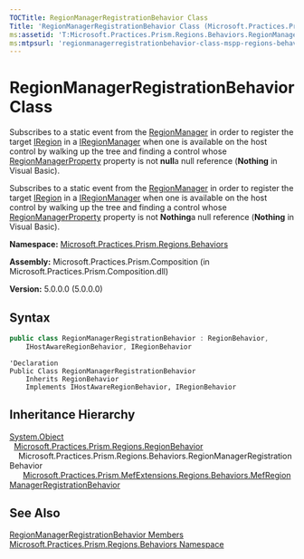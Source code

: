 ```yaml
---
TOCTitle: RegionManagerRegistrationBehavior Class
Title: 'RegionManagerRegistrationBehavior Class (Microsoft.Practices.Prism.Regions.Behaviors)'
ms:assetid: 'T:Microsoft.Practices.Prism.Regions.Behaviors.RegionManagerRegistrationBehavior'
ms:mtpsurl: 'regionmanagerregistrationbehavior-class-mspp-regions-behaviors.md'
---
```


# RegionManagerRegistrationBehavior Class

Subscribes to a static event from the [RegionManager](/patterns-practices/reference/regionmanager-class-mspp-regions) in order to register the target [IRegion](/patterns-practices/reference/iregion-interface-mspp-regions) in a [IRegionManager](/patterns-practices/reference/iregionmanager-interface-mspp-regions) when one is available on the host control by walking up the tree and finding a control whose [RegionManagerProperty](/patterns-practices/reference/regionmanager-regionmanagerproperty-field-mspp-regions) property is not **null**a null reference (**Nothing** in Visual Basic).

Subscribes to a static event from the [RegionManager](/patterns-practices/reference/regionmanager-class-mspp-regions) in order to register the target [IRegion](/patterns-practices/reference/iregion-interface-mspp-regions) in a [IRegionManager](/patterns-practices/reference/iregionmanager-interface-mspp-regions) when one is available on the host control by walking up the tree and finding a control whose [RegionManagerProperty](/patterns-practices/reference/regionmanager-regionmanagerproperty-field-mspp-regions) property is not **Nothing**a null reference (**Nothing** in Visual Basic).

**Namespace:** [Microsoft.Practices.Prism.Regions.Behaviors](/patterns-practices/reference/mspp-regions-behaviors-namespace)

**Assembly:** Microsoft.Practices.Prism.Composition (in Microsoft.Practices.Prism.Composition.dll)

**Version:** 5.0.0.0 (5.0.0.0)

## Syntax

```C#
public class RegionManagerRegistrationBehavior : RegionBehavior,
	IHostAwareRegionBehavior, IRegionBehavior
```

```VB
'Declaration
Public Class RegionManagerRegistrationBehavior
	Inherits RegionBehavior
	Implements IHostAwareRegionBehavior, IRegionBehavior
```

## Inheritance Hierarchy

[System.Object](http://msdn.microsoft.com/en-us/library/e5kfa45b)<br/>
  [Microsoft.Practices.Prism.Regions.RegionBehavior](/patterns-practices/reference/regionbehavior-class-mspp-regions)<br/>
    Microsoft.Practices.Prism.Regions.Behaviors.RegionManagerRegistrationBehavior<br/>
      [Microsoft.Practices.Prism.MefExtensions.Regions.Behaviors.MefRegionManagerRegistrationBehavior](/patterns-practices/reference/mefregionmanagerregistrationbehavior-class-mspp-mefextensions-regions-behaviors)

## See Also

[RegionManagerRegistrationBehavior Members](/patterns-practices/reference/regionmanagerregistrationbehavior-members-mspp-regions-behaviors)<br/>
[Microsoft.Practices.Prism.Regions.Behaviors Namespace](/patterns-practices/reference/mspp-regions-behaviors-namespace)